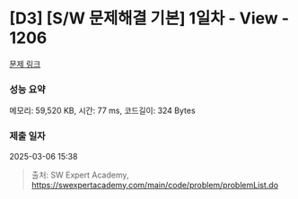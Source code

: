 # [D3] [S/W 문제해결 기본] 1일차 - View - 1206 

[문제 링크](https://swexpertacademy.com/main/code/problem/problemDetail.do?contestProbId=AV134DPqAA8CFAYh) 

### 성능 요약

메모리: 59,520 KB, 시간: 77 ms, 코드길이: 324 Bytes

### 제출 일자

2025-03-06 15:38



> 출처: SW Expert Academy, https://swexpertacademy.com/main/code/problem/problemList.do